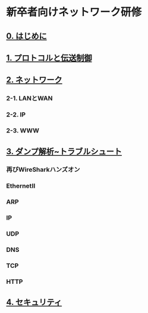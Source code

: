 # 新卒者向けネットワーク研修

## [0. はじめに](0.はじめに/READEME.md)

## [1. プロトコルと伝送制御](1.プロトコルと伝送制御/README.md)

## [2. ネットワーク](2.ネットワーク/README.md)
### 2-1. LANとWAN
### 2-2. IP
### 2-3. WWW

## [3. ダンプ解析~トラブルシュート](3.ダンプ解析~トラブルシュート/README.md)
### 再びWireSharkハンズオン
### EthernetⅡ
### ARP
### IP
### UDP
### DNS
### TCP
### HTTP

## [4. セキュリティ](4.セキュリティ/README.md)
###

